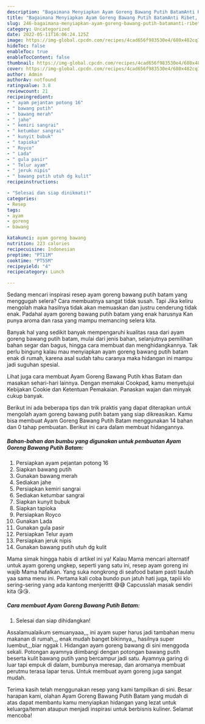 ```yaml
---
description: "Bagaimana Menyiapkan Ayam Goreng Bawang Putih BatamAnti Ribet, Bisa Manjain Lidah"
title: "Bagaimana Menyiapkan Ayam Goreng Bawang Putih BatamAnti Ribet, Bisa Manjain Lidah"
slug: 246-bagaimana-menyiapkan-ayam-goreng-bawang-putih-batamanti-ribet-bisa-manjain-lidah
category: Uncategorized
date: 2022-05-11T16:06:24.125Z
image: https://img-global.cpcdn.com/recipes/4cad656f983530e4/680x482cq70/ayam-goreng-bawang-putih-batam-foto-resep-utama.jpg
hideToc: false
enableToc: true
enableTocContent: false
thumbnail: https://img-global.cpcdn.com/recipes/4cad656f983530e4/680x482cq70/ayam-goreng-bawang-putih-batam-foto-resep-utama.jpg
cover: https://img-global.cpcdn.com/recipes/4cad656f983530e4/680x482cq70/ayam-goreng-bawang-putih-batam-foto-resep-utama.jpg
author: Admin
authorAv: notfound
ratingvalue: 3.8
reviewcount: 21
recipeingredient:
- " ayam pejantan potong 16"
- " bawang putih"
- " bawang merah"
- " jahe"
- " kemiri sangrai"
- " ketumbar sangrai"
- " kunyit bubuk"
- " tapioka"
- " Royco"
- " Lada"
- " gula pasir"
- " Telur ayam"
- " jeruk nipis"
- " bawang putih utuh dg kulit"
recipeinstructions:

- "Selesai dan siap dinikmati!"
categories:
- Resep
tags:
- ayam
- goreng
- bawang

katakunci: ayam goreng bawang 
nutrition: 223 calories
recipecuisine: Indonesian
preptime: "PT11M"
cooktime: "PT55M"
recipeyield: "4"
recipecategory: Lunch

---
```



Sedang mencari inspirasi resep ayam goreng bawang putih batam yang menggugah selera? Cara membuatnya sangat tidak susah. Tapi Jika keliru mengolah maka hasilnya tidak akan memuaskan dan justru cenderung tidak enak. Padahal ayam goreng bawang putih batam yang enak harusnya Kan punya aroma dan rasa yang mampu memancing selera kita.


Banyak hal yang sedikit banyak mempengaruhi kualitas rasa dari ayam goreng bawang putih batam, mulai dari jenis bahan, selanjutnya pemilihan bahan segar dan bagus, hingga cara membuat dan menghidangkannya. Tak perlu bingung kalau mau menyiapkan ayam goreng bawang putih batam enak di rumah, karena asal sudah tahu caranya maka hidangan ini mampu jadi suguhan spesial.

Lihat juga cara membuat Ayam Goreng Bawang Putih khas Batam dan masakan sehari-hari lainnya. Dengan memakai Cookpad, kamu menyetujui Kebijakan Cookie dan Ketentuan Pemakaian. Panaskan wajan dan minyak cukup banyak.


Berikut ini ada beberapa tips dan trik praktis yang dapat diterapkan untuk mengolah ayam goreng bawang putih batam yang siap dikreasikan. Kamu bisa membuat Ayam Goreng Bawang Putih Batam menggunakan 14 bahan dan 0 tahap pembuatan. Berikut ini cara dalam membuat hidangannya.

<!--inarticleads1-->

##### Bahan-bahan dan bumbu yang digunakan untuk pembuatan Ayam Goreng Bawang Putih Batam:

1. Persiapkan  ayam pejantan potong 16
1. Siapkan  bawang putih
1. Gunakan  bawang merah
1. Sediakan  jahe
1. Persiapkan  kemiri sangrai
1. Sediakan  ketumbar sangrai
1. Siapkan  kunyit bubuk
1. Siapkan  tapioka
1. Persiapkan  Royco
1. Gunakan  Lada
1. Gunakan  gula pasir
1. Persiapkan  Telur ayam
1. Persiapkan  jeruk nipis
1. Gunakan  bawang putih utuh dg kulit


Mama simak hingga habis di artikel ini ya! Kalau Mama mencari alternatif untuk ayam goreng ungkep, seperti yang satu ini, resep ayam goreng ini wajib Mama hafalkan. Yang suka nongkrong di seafood batam pasti taulah yaa sama menu ini. Pertama kali coba bundo pun jatuh hati juga, tapiii klo sering-sering yang ada kantong menjerittt 😅😅 Capcusslah masak sendiri kita 😘😘. 

<!--inarticleads2-->

##### Cara membuat Ayam Goreng Bawang Putih Batam:


1. Selesai dan siap dihidangkan!

Assalamualaikum semuanyaaa,,, ini ayam super harus jadi tambahan menu makanan di rumah,,, enak mudah banget bikinnya,,, hasilnya super luembut,,,biar nggak l. Hidangan ayam goreng bawang di sini menggoda sekali. Potongan ayamnya diimbangi dengan potongan bawang putih beserta kulit bawang putih yang bercampur jadi satu. Ayamnya garing di luar tapi empuk di dalam, bumbunya meresap, dan aromanya membuat perutmu terasa lapar terus. Untuk membuat ayam goreng juga sangat mudah. 

Terima kasih telah menggunakan resep yang kami tampilkan di sini. Besar harapan kami, olahan Ayam Goreng Bawang Putih Batam yang mudah di atas dapat membantu kamu menyiapkan hidangan yang lezat untuk keluarga/teman ataupun menjadi inspirasi untuk berbisnis kuliner. Selamat mencoba!
